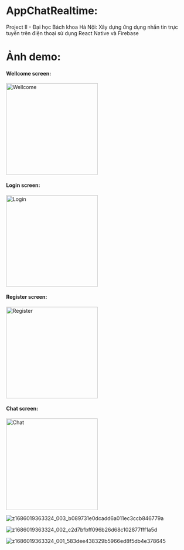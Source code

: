 # AppChatRealtime:
Project II - Đại học Bách khoa Hà Nội: Xây dựng ứng dụng nhắn tin trực tuyến trên điện thoại sử dụng React Native và Firebase

# Ảnh demo:
#### Wellcome screen:
<img src="https://github.com/tuan0342/AppChatRealtime/assets/79151156/52acc65c-ac5e-4071-b16e-3314b9587526" alt="Wellcome" width="250" />

#### Login screen:
<img src="https://github.com/tuan0342/AppChatRealtime/assets/79151156/787f4085-c8cd-4fac-a218-5ace624af70d" alt="Login" width="250" />

#### Register screen:
<img src="https://github.com/tuan0342/AppChatRealtime/assets/79151156/ca0438da-47af-495f-9717-02c9a91af3e6" alt="Register" width="250" />

#### Chat screen:
<img src="https://github.com/tuan0342/AppChatRealtime/assets/79151156/b3894fd2-6b5d-4cae-a1cb-91cd933c8a54" alt="Chat" width="250" />


![z1686019363324_003_b089731e0dcadd6a011ec3ccb846779a](https://github.com/tuan0342/AppChatRealtime/assets/79151156/cd54d970-bf5f-4928-b012-d7601848a2e9)

![z1686019363324_002_c2d7bfbff096b26d68c102877fff1a5d](https://github.com/tuan0342/AppChatRealtime/assets/79151156/12873cf5-007f-4fd1-9831-3fde03eb55dc)

![z1686019363324_001_583dee438329b5966ed8f5db4e378645](https://github.com/tuan0342/AppChatRealtime/assets/79151156/b6670a42-f89f-4872-88b8-842a1fe28433)
